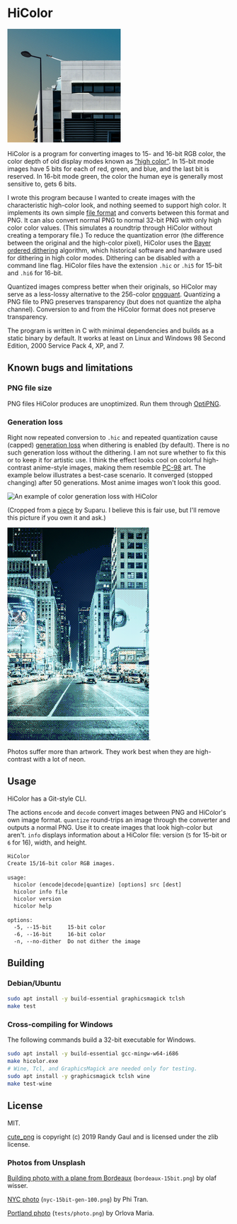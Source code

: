 # HiColor

![A building with a dithered gradient of the sky behind it.  A jet airplane is taking off in the sky.](bordeaux-15bit.png)

HiColor is a program for converting images to 15- and 16-bit RGB color, the color depth of old display modes known as [&ldquo;high color&rdquo;](https://en.wikipedia.org/wiki/High_color).  In 15-bit mode images have 5 bits for each of red, green, and blue, and the last bit is reserved.  In 16-bit mode green, the color the human eye is generally most sensitive to, gets 6 bits.

I wrote this program because I wanted to create images with the characteristic high-color look, and nothing seemed to support high color.  It implements its own simple [file format](format.md) and converts between this format and PNG.  It can also convert normal PNG to normal 32-bit PNG with only high color color values.  (This simulates a roundtrip through HiColor without creating a temporary file.)  To reduce the quantization error (the difference between the original and the high-color pixel), HiColor uses the [Bayer ordered dithering](https://bisqwit.iki.fi/story/howto/dither/jy/#StandardOrderedDitheringAlgorithm) algorithm, which historical software and hardware used for dithering in high color modes.  Dithering can be disabled with a command line flag.  HiColor files have the extension `.hic` or `.hi5` for 15-bit and `.hi6` for 16-bit.

Quantized images compress better when their originals, so HiColor may serve as a less-lossy alternative to the 256-color [pngquant](https://pngquant.org/).  Quantizing a PNG file to PNG preserves transparency (but does not quantize the alpha channel).  Conversion to and from the HiColor format does not preserve transparency.

The program is written in C with minimal dependencies and builds as a static binary by default.  It works at least on Linux and Windows 98 Second Edition, 2000 Service Pack 4, XP, and 7.

## Known bugs and limitations

### PNG file size

PNG files HiColor produces are unoptimized.  Run them through [OptiPNG](http://optipng.sourceforge.net/).

### Generation loss

Right now repeated conversion to `.hic` and repeated quantization cause (capped) [generation loss](https://en.wikipedia.org/wiki/Generation_loss) when dithering is enabled (by default).  There is no such generation loss without the dithering.  I am not sure whether to fix this or to keep it for artistic use.  I think the effect looks cool on colorful high-contrast anime-style images, making them resemble [PC-98](https://en.wikipedia.org/wiki/PC-9800_series) art.  The example below illustrates a best-case scenario.  It converged (stopped changing) after 50 generations.  Most anime images won't look this good.

![An example of color generation loss with HiColor](https://i.imgur.com/igKOF0l.png)

(Cropped from a [piece](https://www.pixiv.net/en/artworks/50218294) by Suparu.  I believe this is fair use, but I'll remove this picture if you own it and ask.)

![A photo of New York City after 100 generations of `quantize`.](nyc-15bit-gen-100.png).

Photos suffer more than artwork.  They work best when they are high-contrast with a lot of neon.

## Usage

HiColor has a Git-style CLI.

The actions `encode` and `decode` convert images between PNG and HiColor's own image format.  `quantize` round-trips an image through the converter and outputs a normal PNG.  Use it to create images that look high-color but aren't.  `info` displays information about a HiColor file: version (`5` for 15-bit or `6` for 16), width, and height.

```none
HiColor
Create 15/16-bit color RGB images.

usage:
  hicolor (encode|decode|quantize) [options] src [dest]
  hicolor info file
  hicolor version
  hicolor help

options:
  -5, --15-bit     15-bit color
  -6, --16-bit     16-bit color
  -n, --no-dither  Do not dither the image
```

## Building

### Debian/Ubuntu

```sh
sudo apt install -y build-essential graphicsmagick tclsh
make test
```

### Cross-compiling for Windows

The following commands build a 32-bit executable for Windows.

```sh
sudo apt install -y build-essential gcc-mingw-w64-i686
make hicolor.exe
# Wine, Tcl, and GraphicsMagick are needed only for testing.
sudo apt install -y graphicsmagick tclsh wine
make test-wine
```

## License

MIT.

[cute\_png](https://github.com/RandyGaul/cute_headers/) is copyright (c) 2019 Randy Gaul and is licensed under the zlib license.

### Photos from Unsplash

[Building photo with a plane from Bordeaux](https://unsplash.com/photos/AwtncJT1qKs) (`bordeaux-15bit.png`) by olaf wisser.

[NYC photo](https://unsplash.com/photos/bucV25NA6gI) (`nyc-15bit-gen-100.png`) by Phi Tran.

[Portland photo](https://unsplash.com/photos/PWBXQJ7PUkI) (`tests/photo.png`) by Orlova Maria.

